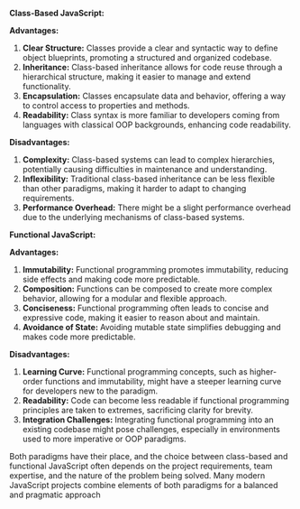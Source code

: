 **Class-Based JavaScript:**

**Advantages:**
1. **Clear Structure:** Classes provide a clear and syntactic way to define object blueprints, promoting a structured and organized codebase.
2. **Inheritance:** Class-based inheritance allows for code reuse through a hierarchical structure, making it easier to manage and extend functionality.
3. **Encapsulation:** Classes encapsulate data and behavior, offering a way to control access to properties and methods.
4. **Readability:** Class syntax is more familiar to developers coming from languages with classical OOP backgrounds, enhancing code readability.

**Disadvantages:**
1. **Complexity:** Class-based systems can lead to complex hierarchies, potentially causing difficulties in maintenance and understanding.
2. **Inflexibility:** Traditional class-based inheritance can be less flexible than other paradigms, making it harder to adapt to changing requirements.
3. **Performance Overhead:** There might be a slight performance overhead due to the underlying mechanisms of class-based systems.

**Functional JavaScript:**

**Advantages:**
1. **Immutability:** Functional programming promotes immutability, reducing side effects and making code more predictable.
2. **Composition:** Functions can be composed to create more complex behavior, allowing for a modular and flexible approach.
3. **Conciseness:** Functional programming often leads to concise and expressive code, making it easier to reason about and maintain.
4. **Avoidance of State:** Avoiding mutable state simplifies debugging and makes code more predictable.

**Disadvantages:**
1. **Learning Curve:** Functional programming concepts, such as higher-order functions and immutability, might have a steeper learning curve for developers new to the paradigm.
2. **Readability:** Code can become less readable if functional programming principles are taken to extremes, sacrificing clarity for brevity.
3. **Integration Challenges:** Integrating functional programming into an existing codebase might pose challenges, especially in environments used to more imperative or OOP paradigms.

Both paradigms have their place, and the choice between class-based and functional JavaScript often depends on the project requirements, team expertise, and the nature of the problem being solved. Many modern JavaScript projects combine elements of both paradigms for a balanced and pragmatic approach
